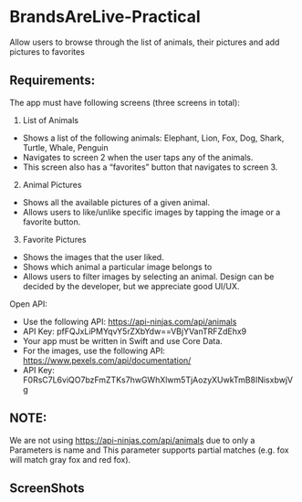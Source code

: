 # BrandsAreLive-Practical
Allow users to browse through the list of animals, their pictures and add pictures to favorites
## Requirements:
The app must have following screens (three screens in total):
1. List of Animals
- Shows a list of the following animals: Elephant, Lion, Fox, Dog, Shark, Turtle, Whale, Penguin
- Navigates to screen 2 when the user taps any of the animals.
- This screen also has a “favorites” button that navigates to screen 3.
2. Animal Pictures
- Shows all the available pictures of a given animal.
- Allows users to like/unlike specific images by tapping the image or a favorite button.
3. Favorite Pictures
- Shows the images that the user liked.
- Shows which animal a particular image belongs to
- Allows users to filter images by selecting an animal.
Design can be decided by the developer, but we appreciate good UI/UX.

Open API:
- Use the following API: https://api-ninjas.com/api/animals
- API Key: pfFQJxLiPMYqvY5rZXbYdw==VBjYVanTRFZdEhx9
- Your app must be written in Swift and use Core Data.
- For the images, use the following API: https://www.pexels.com/api/documentation/
- API Key: F0RsC7L6viQO7bzFmZTKs7hwGWhXlwm5TjAozyXUwkTmB8INisxbwjVg

## NOTE:
We are not using https://api-ninjas.com/api/animals due to only a Parameters is name and This parameter supports partial matches (e.g. fox will match gray fox and red fox).

## ScreenShots
![]()
